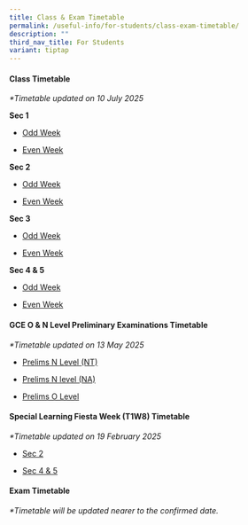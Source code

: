 ```yaml
---
title: Class & Exam Timetable
permalink: /useful-info/for-students/class-exam-timetable/
description: ""
third_nav_title: For Students
variant: tiptap
---
```

<h4><strong>Class Timetable</strong></h4>
<p><em>*Timetable updated on 10 July 2025</em>
</p>
<p><strong>Sec 1</strong>
</p>
<ul data-tight="true" class="tight">
<li>
<p><a href="/files/Timetable/2025 Timetable Sem 2/S1_OW_Sem_2_TT_Class.pdf" rel="noopener nofollow" target="_blank">Odd Week</a>
</p>
</li>
<li>
<p><a href="/files/Timetable/2025 Timetable Sem 2/S1_EW_Sem_2_TT_Class.pdf" rel="noopener nofollow" target="_blank">Even Week</a>
</p>
</li>
</ul>
<p><strong>Sec 2</strong>
</p>
<ul data-tight="true" class="tight">
<li>
<p><a href="/files/Timetable/2025 Timetable Sem 2/S2_OW_Sem_2_TT_Class.pdf" rel="noopener nofollow" target="_blank">Odd Week</a>
</p>
</li>
<li>
<p><a href="/files/Timetable/2025 Timetable Sem 2/S2_EW_Sem_2_TT_Class.pdf" rel="noopener nofollow" target="_blank">Even Week</a>
</p>
</li>
</ul>
<p><strong>Sec 3</strong>
</p>
<ul data-tight="true" class="tight">
<li>
<p><a href="/files/Timetable/2025 Timetable Sem 2/S3_OW_Sem_2_TT_Class.pdf" rel="noopener nofollow" target="_blank">Odd Week</a>
</p>
</li>
<li>
<p><a href="/files/Timetable/2025 Timetable Sem 2/S3_EW_Sem_2_TT_Class.pdf" rel="noopener nofollow" target="_blank">Even Week</a>
</p>
</li>
</ul>
<p><strong>Sec 4 &amp; 5</strong>
</p>
<ul data-tight="true" class="tight">
<li>
<p><a href="/files/Timetable/2025 Timetable Sem 2/S4_5_OW_Sem_2_TT_Class.pdf" rel="noopener nofollow" target="_blank">Odd Week</a>
</p>
</li>
<li>
<p><a href="/files/Timetable/2025 Timetable Sem 2/S4_5_EW_Sem_2_TT_Class.pdf" rel="noopener nofollow" target="_blank">Even Week</a>
</p>
</li>
</ul>
<h4><strong>GCE O &amp; N Level Preliminary Examinations Timetable</strong></h4>
<p><em>*Timetable updated on 13 May 2025</em>
</p>
<ul data-tight="true" class="tight">
<li>
<p><a href="/files/Timetable/2025 Prelim Timetable/2025_Prelims_Timetable_N_Level__G1_.pdf" rel="noopener nofollow" target="_blank">Prelims N Level (NT)</a>
</p>
</li>
<li>
<p><a href="/files/Timetable/2025 Prelim Timetable/2025_Prelims_Timetable_N_Level__G2_.pdf" rel="noopener nofollow" target="_blank">Prelims N level (NA)</a>
</p>
</li>
<li>
<p><a href="/files/Timetable/2025 Prelim Timetable/2025_Prelims_Timetable_O_Level__G3_.pdf" rel="noopener nofollow" target="_blank">Prelims O Level</a>
</p>
</li>
</ul>
<h4><strong>Special Learning Fiesta Week (T1W8) Timetable</strong></h4>
<p><em>*Timetable updated on 19 February 2025</em>
</p>
<ul data-tight="true" class="tight">
<li>
<p><a href="/files/Timetable/AI Learning Fiesta/2025_T1W8_Learning_Fiesta_TT_Sec_2_classes.pdf" rel="noopener noreferrer nofollow" target="_blank">Sec 2</a>
</p>
</li>
<li>
<p><a href="/files/Timetable/AI Learning Fiesta/2025_T1W8_Learning_Fiesta_TT_Sec_4_and_5_classes.pdf" rel="noopener noreferrer nofollow" target="_blank">Sec 4 &amp; 5</a>
</p>
</li>
</ul>
<h4><strong>Exam Timetable</strong></h4>
<p><em>*Timetable will be updated nearer to the confirmed date.</em>
</p>